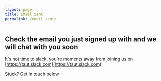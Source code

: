 ```yaml
---
layout: page
title: Email Sent
permalink: /email-sent/
---
```


## Check the email you just signed up with and we will chat with you soon

It's not time to slack, you're moments away from joining us on [https://taut.slack.com](https://taut.slack.com)!

Stuck? Get in touch below

